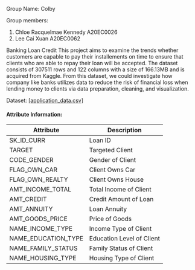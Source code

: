 Group Name: Colby

Group members: 
1. Chloe Racquelmae Kennedy A20EC0026
2. Lee Cai Xuan A20EC0062

Banking Loan Credit
This project aims to examine the trends whether customers are capable to pay their installements on time to ensure that clients who are able to repay their loan will be accepted. The dataset consists of 307511 rows and 122 columns with a size of 166.13MB and is acquired from Kaggle. From this dataset, we could investigate how company like banks utilizes data to reduce the risk of financial loss when lending money to clients via data preparation, cleaning, and visualization.

Dataset:
[[application_data.csv]](https://drive.google.com/file/d/1bKM5DAAsdvz9g9cJ4m269Fm7tyHL6fQH/view?usp=sharing)

#### Attribute Information:
<table>
    <thead>
        <tr>
            <th>Attribute</th>
            <th>Description</th>
        </tr>
    </thead>
    <tbody>
        <tr>
            <td>SK_ID_CURR</td>
            <td>Loan ID</td>
        </tr>
        <tr>
            <td>TARGET</td>
            <td>Targeted Client</td>
        </tr>
        <tr>
            <td>CODE_GENDER</td>
            <td>Gender of Client</td>
        </tr>
        <tr>
            <td>FLAG_OWN_CAR</td>
            <td>Client Owns Car</td>
        </tr>
        <tr>
            <td>FLAG_OWN_REALTY</td>
            <td>Client Owns House</td>
        </tr>
        <tr>
            <td>AMT_INCOME_TOTAL</td>
            <td>Total Income of Client</td>
        </tr>
        <tr>
            <td>AMT_CREDIT</td>
            <td>Credit Amount of Loan</td>
        </tr>
        <tr>
            <td>AMT_ANNUITY</td>
            <td>Loan Annuity</td>
        </tr>
        <tr>
            <td>AMT_GOODS_PRICE</td>
            <td>Price of Goods</td>
        </tr>
        <tr>
            <td>NAME_INCOME_TYPE</td>
            <td>Income Type of Client</td>
        </tr>
        <tr>
            <td>NAME_EDUCATION_TYPE</td>
            <td>Education Level of Client</td>
        </tr>
        <tr>
            <td>NAME_FAMILY_STATUS</td>
            <td>Family Status of Client</td>
        </tr>
        <tr>
            <td>NAME_HOUSING_TYPE</td>
            <td>Housing Type of Client</td>
        </tr>
</table>
